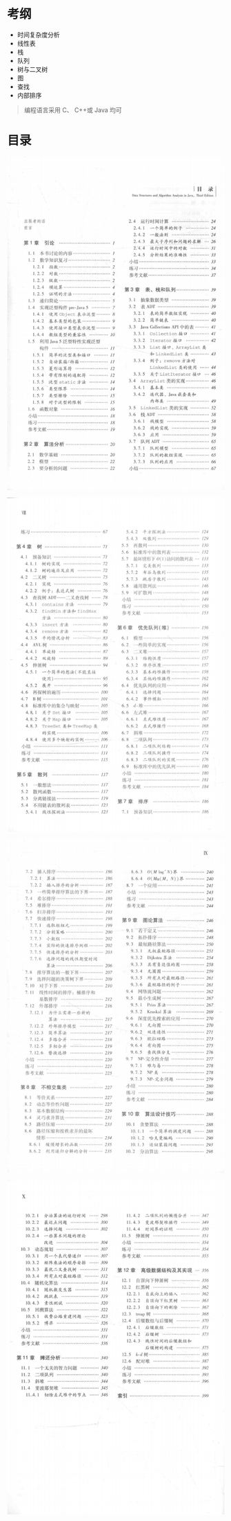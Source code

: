 # 考纲

- 时间复杂度分析
- 线性表
- 栈
- 队列
- 树与二叉树
- 图
- 查找
- 内部排序

> 编程语言采用 C、 C++或 Java 均可



# 目录

![image-20220812105657234](Readme.assets/image-20220812105657234.png)

![image-20220812105702890](Readme.assets/image-20220812105702890.png)



![image-20220812105712857](Readme.assets/image-20220812105712857.png)



![image-20220812105722235](Readme.assets/image-20220812105722235.png)

